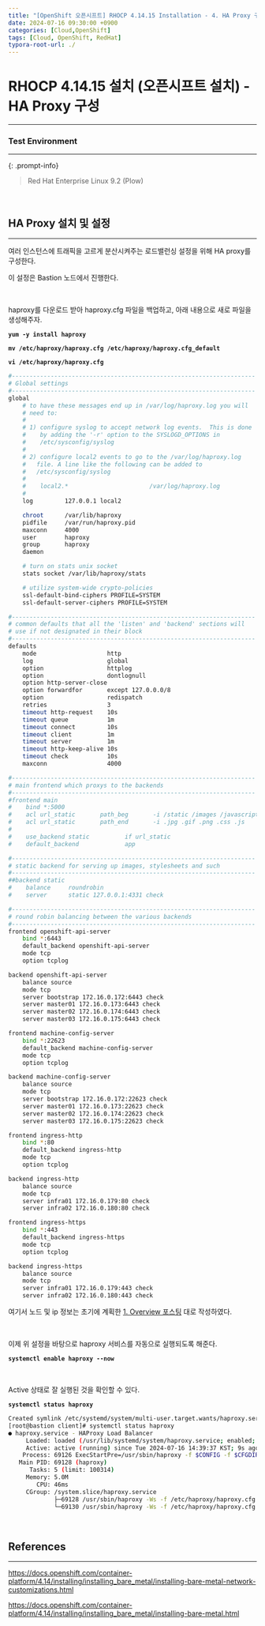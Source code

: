 ```yaml
---
title: "[OpenShift 오픈시프트] RHOCP 4.14.15 Installation - 4. HA Proxy 구성"
date: 2024-07-16 09:30:00 +0900
categories: [Cloud,OpenShift]
tags: [Cloud, OpenShift, RedHat]
typora-root-url: ./
---
```




# **RHOCP 4.14.15 설치 (오픈시프트 설치) - HA Proxy 구성**

---

### **Test Environment**

---

{: .prompt-info}

> Red Hat Enterprise Linux 9.2 (Plow)



<br/>

## **HA Proxy 설치 및 설정**

---



여러 인스턴스에 트래픽을 고르게 분산시켜주는 로드밸런싱 설정을 위해 HA proxy를 구성한다.

이 설정은 Bastion 노드에서 진행한다.

<br/>

haproxy를 다운로드 받아 haproxy.cfg 파일을 백업하고, 아래 내용으로 새로 파일을 생성해주자.

**`yum -y install haproxy`**

**`mv /etc/haproxy/haproxy.cfg /etc/haproxy/haproxy.cfg_default`**

**`vi /etc/haproxy/haproxy.cfg`**

```bash
#---------------------------------------------------------------------
# Global settings
#---------------------------------------------------------------------
global
    # to have these messages end up in /var/log/haproxy.log you will
    # need to:
    #
    # 1) configure syslog to accept network log events.  This is done
    #    by adding the '-r' option to the SYSLOGD_OPTIONS in
    #    /etc/sysconfig/syslog
    #
    # 2) configure local2 events to go to the /var/log/haproxy.log
    #   file. A line like the following can be added to
    #   /etc/sysconfig/syslog
    #
    #    local2.*                       /var/log/haproxy.log
    #
    log         127.0.0.1 local2

    chroot      /var/lib/haproxy
    pidfile     /var/run/haproxy.pid
    maxconn     4000
    user        haproxy
    group       haproxy
    daemon

    # turn on stats unix socket
    stats socket /var/lib/haproxy/stats

    # utilize system-wide crypto-policies
    ssl-default-bind-ciphers PROFILE=SYSTEM
    ssl-default-server-ciphers PROFILE=SYSTEM

#---------------------------------------------------------------------
# common defaults that all the 'listen' and 'backend' sections will
# use if not designated in their block
#---------------------------------------------------------------------
defaults
    mode                    http
    log                     global
    option                  httplog
    option                  dontlognull
    option http-server-close
    option forwardfor       except 127.0.0.0/8
    option                  redispatch
    retries                 3
    timeout http-request    10s
    timeout queue           1m
    timeout connect         10s
    timeout client          1m
    timeout server          1m
    timeout http-keep-alive 10s
    timeout check           10s
    maxconn                 4000

#---------------------------------------------------------------------
# main frontend which proxys to the backends
#---------------------------------------------------------------------
#frontend main
#    bind *:5000
#    acl url_static       path_beg       -i /static /images /javascript /stylesheets
#    acl url_static       path_end       -i .jpg .gif .png .css .js
#
#    use_backend static          if url_static
#    default_backend             app

#---------------------------------------------------------------------
# static backend for serving up images, stylesheets and such
#---------------------------------------------------------------------
##backend static
#    balance     roundrobin
#    server      static 127.0.0.1:4331 check

#---------------------------------------------------------------------
# round robin balancing between the various backends
#---------------------------------------------------------------------
frontend openshift-api-server
    bind *:6443
    default_backend openshift-api-server
    mode tcp
    option tcplog

backend openshift-api-server
    balance source
    mode tcp
    server bootstrap 172.16.0.172:6443 check
    server master01 172.16.0.173:6443 check
    server master02 172.16.0.174:6443 check
    server master03 172.16.0.175:6443 check

frontend machine-config-server
    bind *:22623
    default_backend machine-config-server
    mode tcp
    option tcplog

backend machine-config-server
    balance source
    mode tcp
    server bootstrap 172.16.0.172:22623 check
    server master01 172.16.0.173:22623 check
    server master02 172.16.0.174:22623 check
    server master03 172.16.0.175:22623 check

frontend ingress-http
    bind *:80
    default_backend ingress-http
    mode tcp
    option tcplog

backend ingress-http
    balance source
    mode tcp
    server infra01 172.16.0.179:80 check
    server infra02 172.16.0.180:80 check

frontend ingress-https
    bind *:443
    default_backend ingress-https
    mode tcp
    option tcplog

backend ingress-https
    balance source
    mode tcp
    server infra01 172.16.0.179:443 check
    server infra02 172.16.0.180:443 check
```

여기서 노드 및 ip 정보는 초기에 계획한 [1. Overview 포스팅](https://iingang.github.io/posts/RHOCP-4.14-Install-1-overview/) 대로 작성하였다.



<br/>

이제 위 설정을 바탕으로 haproxy 서비스를 자동으로 실행되도록 해준다.

**`systemctl enable haproxy --now`**

<br/>

Active 상태로 잘 실행된 것을 확인할 수 있다.

**`systemctl status haproxy`**

```bash
Created symlink /etc/systemd/system/multi-user.target.wants/haproxy.service → /usr/lib/systemd/system/haproxy.service.
[root@bastion client]# systemctl status haproxy
● haproxy.service - HAProxy Load Balancer
     Loaded: loaded (/usr/lib/systemd/system/haproxy.service; enabled; preset: disa>
     Active: active (running) since Tue 2024-07-16 14:39:37 KST; 9s ago
    Process: 69126 ExecStartPre=/usr/sbin/haproxy -f $CONFIG -f $CFGDIR -c -q $OPTI>
   Main PID: 69128 (haproxy)
      Tasks: 5 (limit: 100314)
     Memory: 5.0M
        CPU: 46ms
     CGroup: /system.slice/haproxy.service
             ├─69128 /usr/sbin/haproxy -Ws -f /etc/haproxy/haproxy.cfg -f /etc/hapr>
             └─69130 /usr/sbin/haproxy -Ws -f /etc/haproxy/haproxy.cfg -f /etc/hapr>
```





<br/>

## **References**

---

<https://docs.openshift.com/container-platform/4.14/installing/installing_bare_metal/installing-bare-metal-network-customizations.html>

<https://docs.openshift.com/container-platform/4.14/installing/installing_bare_metal/installing-bare-metal.html>

<br/>
